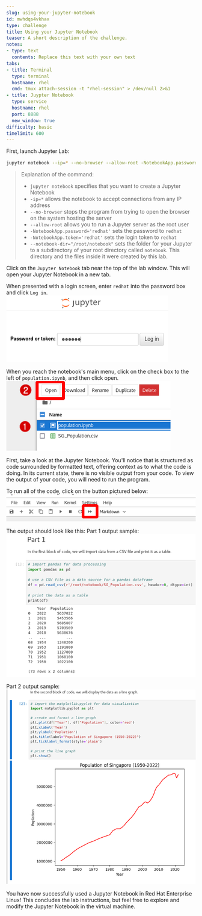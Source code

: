 ```yaml
---
slug: using-your-jupyter-notebook
id: mwhdqs4vkhax
type: challenge
title: Using your Jupyter Notebook
teaser: A short description of the challenge.
notes:
- type: text
  contents: Replace this text with your own text
tabs:
- title: Terminal
  type: terminal
  hostname: rhel
  cmd: tmux attach-session -t "rhel-session" > /dev/null 2>&1
- title: Juypter Notebook
  type: service
  hostname: rhel
  port: 8888
  new_window: true
difficulty: basic
timelimit: 600
---
```

First, launch Jupyter Lab:
```bash
jupyter notebook --ip=* --no-browser --allow-root -NotebookApp.password='redhat' -NotebookApp.token='redhat' --notebook-dir="/root/notebook"
```
>Explanation of the command:
> * `jupyter notebook` specifies that you want to create a Jupyter Notebook
> * `-ip=*` allows the notebook to accept connections from any IP address
> * `--no-browser` stops the program from trying to open the browser on the system hosting the server
> * `--allow-root` allows you to run a Jupyter server as the root user
> * `-NotebookApp.password='redhat'` sets the password to `redhat`
> * `-NotebookApp.token='redhat'` sets the login token to `redhat`
> * `--notebook-dir="/root/notebook"` sets the folder for your Jupyter to a subdirectory of your root directory called `notebook`. This directory and the files inside it were created by this lab.

Click on the `Jupyter Notebook` tab near the top of the lab window. This will open your Jupyter Notebook in a new tab.

When presented with a login screen, enter `redhat` into the password box and click `Log in`.
![](../assets/jupyter-login.png)

When you reach the notebook's main menu, click on the check box to the left of `population.ipynb`, and then click open.
![](../assets/jupyter_open.png)

First, take a look at the Jupyter Notebook. You'll notice that is structured as code surrounded by formatted text, offering context as to what the code is doing. In its current state, there is no visible output from your code. To view the output of your code, you will need to run the program.

To run all of the code, click on the button pictured below:
![](../assets/jupyter_play_neural.png)

The output should look like this:
Part 1 output sample:
![](../assets/jupyter_part1_output.png)

Part 2 output sample:
![](../assets/jupyter_part2_output.png)

You have now successfully used a Jupyter Notebook in Red Hat Enterprise Linux! This concludes the lab instructions, but feel free to explore and modify the Jupyter Notebook in the virtual machine.